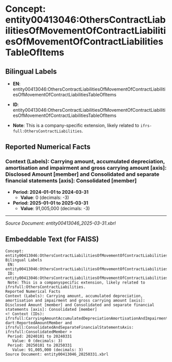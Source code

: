 # Concept: entity00413046:OthersContractLiabilitiesOfMovementOfContractLiabilitiesOfMovementOfContractLiabilitiesTableOfItems

## Bilingual Labels
- **EN**: entity00413046:OthersContractLiabilitiesOfMovementOfContractLiabilitiesOfMovementOfContractLiabilitiesTableOfItems

- **ID**: entity00413046:OthersContractLiabilitiesOfMovementOfContractLiabilitiesOfMovementOfContractLiabilitiesTableOfItems
- **Note**: This is a company-specific extension, likely related to `ifrs-full:OthersContractLiabilities`.

## Reported Numerical Facts

### **Context (Labels): Carrying amount, accumulated depreciation, amortisation and impairment and gross carrying amount [axis]: Disclosed Amount [member] and Consolidated and separate financial statements [axis]: Consolidated [member]**
<!-- Context (IDs): ifrs-full:CarryingAmountAccumulatedDepreciationAmortisationAndImpairmentAndGrossCarryingAmountAxis: dart:ReportedAmountMember and ifrs-full:ConsolidatedAndSeparateFinancialStatementsAxis: ifrs-full:ConsolidatedMember -->
- **Period: 2024-01-01 to 2024-03-31**
  - **Value**: 0 (decimals: -3)
- **Period: 2025-01-01 to 2025-03-31**
  - **Value**: 91,005,000 (decimals: -3)

---
*Source Document: entity00413046_2025-03-31.xbrl*
## Embeddable Text (for FAISS)
```text
Concept: entity00413046:OthersContractLiabilitiesOfMovementOfContractLiabilitiesOfMovementOfContractLiabilitiesTableOfItems
Bilingual Labels
 EN: entity00413046:OthersContractLiabilitiesOfMovementOfContractLiabilitiesOfMovementOfContractLiabilitiesTableOfItems
 ID: entity00413046:OthersContractLiabilitiesOfMovementOfContractLiabilitiesOfMovementOfContractLiabilitiesTableOfItems
 Note: This is a companyspecific extension, likely related to ifrsfull:OthersContractLiabilities.
Reported Numerical Facts
Context (Labels): Carrying amount, accumulated depreciation, amortisation and impairment and gross carrying amount [axis]: Disclosed Amount [member] and Consolidated and separate financial statements [axis]: Consolidated [member]
<! Context (IDs): ifrsfull:CarryingAmountAccumulatedDepreciationAmortisationAndImpairmentAndGrossCarryingAmountAxis: dart:ReportedAmountMember and ifrsfull:ConsolidatedAndSeparateFinancialStatementsAxis: ifrsfull:ConsolidatedMember >
 Period: 20240101 to 20240331
   Value: 0 (decimals: 3)
 Period: 20250101 to 20250331
   Value: 91,005,000 (decimals: 3)
Source Document: entity00413046_20250331.xbrl
```